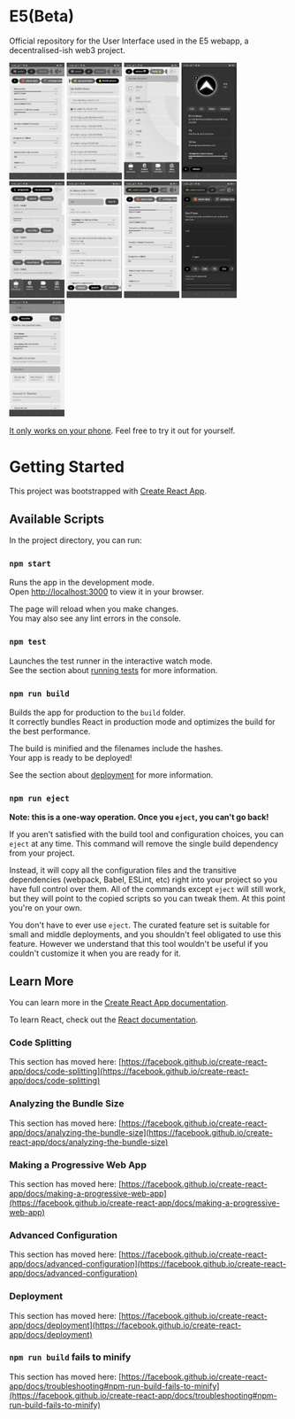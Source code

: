 # E5(Beta)

Official repository for the User Interface used in the E5 webapp, a decentralised-ish web3 project.

<p float="left">
<img src="https://github.com/B35000/E5UI/blob/master/public/screenshots/photo1.jpg" alt="screenshot1.jpg" width="100"/>
<img src="https://github.com/B35000/E5UI/blob/master/public/screenshots/photo2.jpg" alt="screenshot2.jpg" width="100"/>
<img src="https://github.com/B35000/E5UI/blob/master/public/screenshots/photo3.jpg" alt="screenshot3.jpg" width="100"/>
<img src="https://github.com/B35000/E5UI/blob/master/public/screenshots/photo4.jpg" alt="screenshot4.jpg" width="100"/>
<img src="https://github.com/B35000/E5UI/blob/master/public/screenshots/photo5.jpg" alt="screenshot5.jpg" width="100"/>
<img src="https://github.com/B35000/E5UI/blob/master/public/screenshots/photo6.jpg" alt="screenshot6.jpg" width="100"/>
<img src="https://github.com/B35000/E5UI/blob/master/public/screenshots/photo7.jpg" alt="screenshot7.jpg" width="100"/>
<img src="https://github.com/B35000/E5UI/blob/master/public/screenshots/photo8.jpg" alt="screenshot8.jpg" width="100"/>
<img src="https://github.com/B35000/E5UI/blob/master/public/screenshots/photo9.jpg" alt="screenshot9.jpg" width="100"/>
</p>

[It only works on your phone](https://b35000.github.io/E5UI/). Feel free to try it out for yourself.

# Getting Started

This project was bootstrapped with [Create React App](https://github.com/facebook/create-react-app).

## Available Scripts

In the project directory, you can run:

### `npm start`

Runs the app in the development mode.\
Open [http://localhost:3000](http://localhost:3000) to view it in your browser.

The page will reload when you make changes.\
You may also see any lint errors in the console.

### `npm test`

Launches the test runner in the interactive watch mode.\
See the section about [running tests](https://facebook.github.io/create-react-app/docs/running-tests) for more information.

### `npm run build`

Builds the app for production to the `build` folder.\
It correctly bundles React in production mode and optimizes the build for the best performance.

The build is minified and the filenames include the hashes.\
Your app is ready to be deployed!

See the section about [deployment](https://facebook.github.io/create-react-app/docs/deployment) for more information.

### `npm run eject`

**Note: this is a one-way operation. Once you `eject`, you can't go back!**

If you aren't satisfied with the build tool and configuration choices, you can `eject` at any time. This command will remove the single build dependency from your project.

Instead, it will copy all the configuration files and the transitive dependencies (webpack, Babel, ESLint, etc) right into your project so you have full control over them. All of the commands except `eject` will still work, but they will point to the copied scripts so you can tweak them. At this point you're on your own.

You don't have to ever use `eject`. The curated feature set is suitable for small and middle deployments, and you shouldn't feel obligated to use this feature. However we understand that this tool wouldn't be useful if you couldn't customize it when you are ready for it.

## Learn More

You can learn more in the [Create React App documentation](https://facebook.github.io/create-react-app/docs/getting-started).

To learn React, check out the [React documentation](https://reactjs.org/).

### Code Splitting

This section has moved here: [https://facebook.github.io/create-react-app/docs/code-splitting](https://facebook.github.io/create-react-app/docs/code-splitting)

### Analyzing the Bundle Size

This section has moved here: [https://facebook.github.io/create-react-app/docs/analyzing-the-bundle-size](https://facebook.github.io/create-react-app/docs/analyzing-the-bundle-size)

### Making a Progressive Web App

This section has moved here: [https://facebook.github.io/create-react-app/docs/making-a-progressive-web-app](https://facebook.github.io/create-react-app/docs/making-a-progressive-web-app)

### Advanced Configuration

This section has moved here: [https://facebook.github.io/create-react-app/docs/advanced-configuration](https://facebook.github.io/create-react-app/docs/advanced-configuration)

### Deployment

This section has moved here: [https://facebook.github.io/create-react-app/docs/deployment](https://facebook.github.io/create-react-app/docs/deployment)

### `npm run build` fails to minify

This section has moved here: [https://facebook.github.io/create-react-app/docs/troubleshooting#npm-run-build-fails-to-minify](https://facebook.github.io/create-react-app/docs/troubleshooting#npm-run-build-fails-to-minify)
